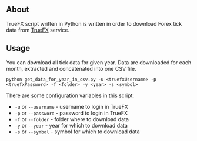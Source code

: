 
## About

TrueFX script written in Python is written in order to download Forex tick data from [TrueFX](http://www.truefx.com/) service.

## Usage

You can download all tick data for given year. Data are downloaded for each month, extracted and concatenated into one CSV file.
```
python get_data_for_year_in_csv.py -u <truefxUsername> -p <truefxPassword> -f <folder> -y <year> -s <symbol>
```

There are some configuration variables in this script:

- `-u` or `--username` - username to login in TrueFX 
- `-p` or `--password` - password to login in TrueFX
- `-f` or `--folder` - folder where to download data 
- `-y` or `--year` - year for which to download data
- `-s` or `--symbol` - symbol for which to download data

